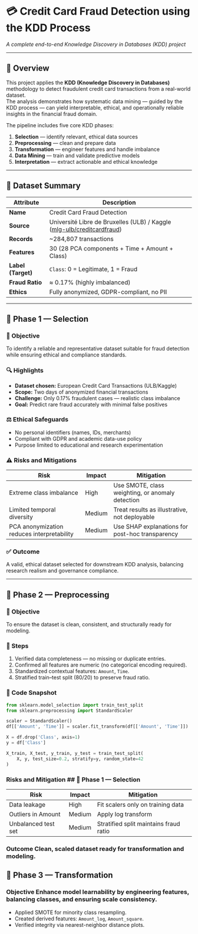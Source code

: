 # 💳 Credit Card Fraud Detection using the KDD Process  
_A complete end-to-end Knowledge Discovery in Databases (KDD) project_

---

## 🧠 Overview  

This project applies the **KDD (Knowledge Discovery in Databases)** methodology to detect fraudulent credit card transactions from a real-world dataset.  
The analysis demonstrates how systematic data mining — guided by the KDD process — can yield interpretable, ethical, and operationally reliable insights in the financial fraud domain.

The pipeline includes five core KDD phases:  
1. **Selection** — identify relevant, ethical data sources  
2. **Preprocessing** — clean and prepare data  
3. **Transformation** — engineer features and handle imbalance  
4. **Data Mining** — train and validate predictive models  
5. **Interpretation** — extract actionable and ethical knowledge  

---

## 📂 Dataset Summary  

| Attribute | Description |
|------------|-------------|
| **Name** | Credit Card Fraud Detection |
| **Source** | Université Libre de Bruxelles (ULB) / Kaggle ([mlg-ulb/creditcardfraud](https://www.kaggle.com/mlg-ulb/creditcardfraud)) |
| **Records** | ~284,807 transactions |
| **Features** | 30 (28 PCA components + Time + Amount + Class) |
| **Label (Target)** | `Class`: 0 = Legitimate, 1 = Fraud |
| **Fraud Ratio** | ≈ 0.17% (highly imbalanced) |
| **Ethics** | Fully anonymized, GDPR-compliant, no PII |

---

## 🏁 Phase 1 — Selection  

### 🎯 Objective  
To identify a reliable and representative dataset suitable for fraud detection while ensuring ethical and compliance standards.

### 🔍 Highlights  
- **Dataset chosen:** European Credit Card Transactions (ULB/Kaggle)  
- **Scope:** Two days of anonymized financial transactions  
- **Challenge:** Only 0.17% fraudulent cases — realistic class imbalance  
- **Goal:** Predict rare fraud accurately with minimal false positives  

### ⚖️ Ethical Safeguards  
- No personal identifiers (names, IDs, merchants)  
- Compliant with GDPR and academic data-use policy  
- Purpose limited to educational and research experimentation  

### ⚠️ Risks and Mitigations  

| Risk | Impact | Mitigation |
|------|---------|------------|
| Extreme class imbalance | High | Use SMOTE, class weighting, or anomaly detection |
| Limited temporal diversity | Medium | Treat results as illustrative, not deployable |
| PCA anonymization reduces interpretability | Medium | Use SHAP explanations for post-hoc transparency |

### ✅ Outcome  
A valid, ethical dataset selected for downstream KDD analysis, balancing research realism and governance compliance.

---

## 🧹 Phase 2 — Preprocessing  

### 🎯 Objective  
To ensure the dataset is clean, consistent, and structurally ready for modeling.

### 🧭 Steps  
1. Verified data completeness — no missing or duplicate entries.  
2. Confirmed all features are numeric (no categorical encoding required).  
3. Standardized contextual features: `Amount`, `Time`.  
4. Stratified train–test split (80/20) to preserve fraud ratio.  

### 🧾 Code Snapshot  
```python
from sklearn.model_selection import train_test_split
from sklearn.preprocessing import StandardScaler

scaler = StandardScaler()
df[['Amount', 'Time']] = scaler.fit_transform(df[['Amount', 'Time']])

X = df.drop('Class', axis=1)
y = df['Class']

X_train, X_test, y_train, y_test = train_test_split(
    X, y, test_size=0.2, stratify=y, random_state=42
)
```

### Risks and Mitigation ## 🏁 Phase 1 — Selection

| Risk                | Impact | Mitigation                             |
| ------------------- | ------ | -------------------------------------- |
| Data leakage        | High   | Fit scalers only on training data      |
| Outliers in Amount  | Medium | Apply log transform                    |
| Unbalanced test set | Medium | Stratified split maintains fraud ratio |


### Outcome Clean, scaled dataset ready for transformation and modeling.

## 🔄 Phase 3 — Transformation
### Objective Enhance model learnability by engineering features, balancing classes, and ensuring scale consistency.
- Applied SMOTE for minority class resampling.
- Created derived features: `Amount_log`, `Amount_square`.
- Verified integrity via nearest-neighbor distance plots.
